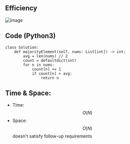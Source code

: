 ## Efficiency
![image](https://github.com/KCP17/Leetcode-solutions/assets/148914885/e6d37092-2e32-4cec-af39-5173a5ac5aff)

## Code (Python3)
```python3 []
class Solution:
    def majorityElement(self, nums: List[int]) -> int:
        avg = len(nums) // 2
        count = defaultdict(int)
        for n in nums:
            count[n] += 1
            if count[n] > avg:
                return n
```
## Time & Space:
* Time: $$O(N)$$
* Space: $$O(N)$$ doesn't satisfy follow-up requirements
